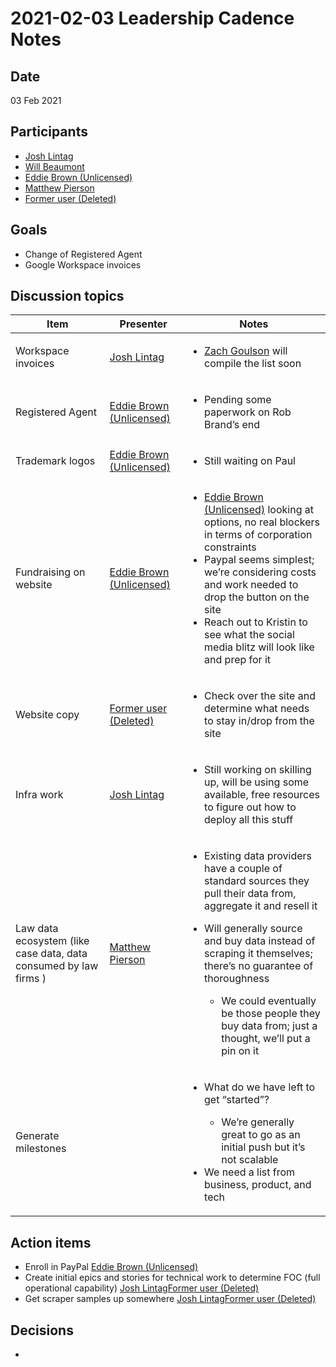 # 2021-02-03 Leadership Cadence Notes

## Date <a href="#id-2021-02-03leadershipcadencenotes-date" id="id-2021-02-03leadershipcadencenotes-date"></a>

03 Feb 2021

## Participants <a href="#id-2021-02-03leadershipcadencenotes-participants" id="id-2021-02-03leadershipcadencenotes-participants"></a>

* [Josh Lintag](https://pdap.atlassian.net/wiki/people/5f20c61fc9c094001c5d32ca?ref=confluence)
* [Will Beaumont](https://pdap.atlassian.net/wiki/people/5e9c6021ca2a1d0c2e249bab?ref=confluence)
* [Eddie Brown (Unlicensed)](https://pdap.atlassian.net/wiki/people/5fd63e354d2179006ecbcb80?ref=confluence)
* [Matthew Pierson](https://pdap.atlassian.net/wiki/people/5f7e4b14021acf0076f6cceb?ref=confluence)
* [Former user (Deleted)](https://pdap.atlassian.net/wiki/people/5f8f95be40588b0077ed830a?ref=confluence)

## Goals <a href="#id-2021-02-03leadershipcadencenotes-goals" id="id-2021-02-03leadershipcadencenotes-goals"></a>

* Change of Registered Agent
* Google Workspace invoices

## Discussion topics <a href="#id-2021-02-03leadershipcadencenotes-discussiontopics" id="id-2021-02-03leadershipcadencenotes-discussiontopics"></a>

| Item                                                             | Presenter                                                                                                  | Notes                                                                                                                                                                                                                                                                                                                                                                                                                 |
| ---------------------------------------------------------------- | ---------------------------------------------------------------------------------------------------------- | --------------------------------------------------------------------------------------------------------------------------------------------------------------------------------------------------------------------------------------------------------------------------------------------------------------------------------------------------------------------------------------------------------------------- |
| Workspace invoices                                               | [Josh Lintag](https://pdap.atlassian.net/wiki/people/5f20c61fc9c094001c5d32ca?ref=confluence)              | <ul><li><a href="https://pdap.atlassian.net/wiki/people/5f1f8319ef11df0025869e21?ref=confluence">Zach Goulson</a> will compile the list soon</li></ul>                                                                                                                                                                                                                                                                |
| Registered Agent                                                 | [Eddie Brown (Unlicensed)](https://pdap.atlassian.net/wiki/people/5fd63e354d2179006ecbcb80?ref=confluence) | <ul><li>Pending some paperwork on Rob Brand’s end</li></ul>                                                                                                                                                                                                                                                                                                                                                           |
| Trademark logos                                                  | [Eddie Brown (Unlicensed)](https://pdap.atlassian.net/wiki/people/5fd63e354d2179006ecbcb80?ref=confluence) | <ul><li>Still waiting on Paul</li></ul>                                                                                                                                                                                                                                                                                                                                                                               |
| Fundraising on website                                           | [Eddie Brown (Unlicensed)](https://pdap.atlassian.net/wiki/people/5fd63e354d2179006ecbcb80?ref=confluence) | <ul><li><a href="https://pdap.atlassian.net/wiki/people/5fd63e354d2179006ecbcb80?ref=confluence">Eddie Brown (Unlicensed)</a> looking at options, no real blockers in terms of corporation constraints</li><li>Paypal seems simplest; we’re considering costs and work needed to drop the button on the site</li><li>Reach out to Kristin to see what the social media blitz will look like and prep for it</li></ul> |
| Website copy                                                     | [Former user (Deleted)](https://pdap.atlassian.net/wiki/people/5f8f95be40588b0077ed830a?ref=confluence)    | <ul><li>Check over the site and determine what needs to stay in/drop from the site</li></ul>                                                                                                                                                                                                                                                                                                                          |
| Infra work                                                       | [Josh Lintag](https://pdap.atlassian.net/wiki/people/5f20c61fc9c094001c5d32ca?ref=confluence)              | <ul><li>Still working on skilling up, will be using some available, free resources to figure out how to deploy all this stuff</li></ul>                                                                                                                                                                                                                                                                               |
| Law data ecosystem (like case data, data consumed by law firms ) | [Matthew Pierson](https://pdap.atlassian.net/wiki/people/5f7e4b14021acf0076f6cceb?ref=confluence)          | <ul><li>Existing data providers have a couple of standard sources they pull their data from, aggregate it and resell it</li><li><p>Will generally source and buy data instead of scraping it themselves; there’s no guarantee of thoroughness</p><ul><li>We could eventually be those people they buy data from; just a thought, we’ll put a pin on it</li></ul></li></ul>                                            |
| Generate milestones                                              |                                                                                                            | <ul><li><p>What do we have left to get “started”?</p><ul><li>We’re generally great to go as an initial push but it’s not scalable</li></ul></li><li>We need a list from business, product, and tech</li></ul>                                                                                                                                                                                                         |

## Action items <a href="#id-2021-02-03leadershipcadencenotes-actionitems" id="id-2021-02-03leadershipcadencenotes-actionitems"></a>

* Enroll in PayPal [Eddie Brown (Unlicensed)](https://pdap.atlassian.net/wiki/people/5fd63e354d2179006ecbcb80?ref=confluence)
* Create initial epics and stories for technical work to determine FOC (full operational capability) [Josh Lintag](https://pdap.atlassian.net/wiki/people/5f20c61fc9c094001c5d32ca?ref=confluence)[Former user (Deleted)](https://pdap.atlassian.net/wiki/people/5f8f95be40588b0077ed830a?ref=confluence)
* Get scraper samples up somewhere [Josh Lintag](https://pdap.atlassian.net/wiki/people/5f20c61fc9c094001c5d32ca?ref=confluence)[Former user (Deleted)](https://pdap.atlassian.net/wiki/people/5f8f95be40588b0077ed830a?ref=confluence)

## Decisions <a href="#id-2021-02-03leadershipcadencenotes-decisions" id="id-2021-02-03leadershipcadencenotes-decisions"></a>

*
